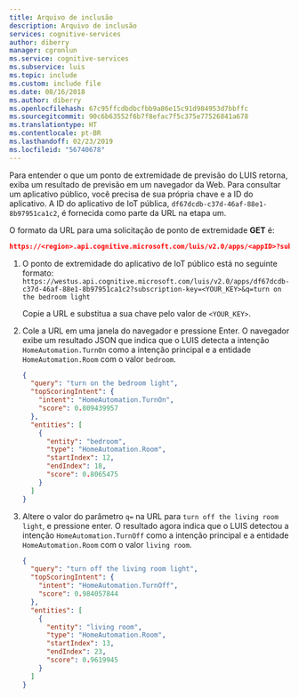 ```yaml
---
title: Arquivo de inclusão
description: Arquivo de inclusão
services: cognitive-services
author: diberry
manager: cgronlun
ms.service: cognitive-services
ms.subservice: luis
ms.topic: include
ms.custom: include file
ms.date: 08/16/2018
ms.author: diberry
ms.openlocfilehash: 67c95ffcdbdbcfbb9a86e15c91d984953d7bbffc
ms.sourcegitcommit: 90c6b63552f6b7f8efac7f5c375e77526841a678
ms.translationtype: HT
ms.contentlocale: pt-BR
ms.lasthandoff: 02/23/2019
ms.locfileid: "56740678"
---
```

Para entender o que um ponto de extremidade de previsão do LUIS retorna, exiba um resultado de previsão em um navegador da Web. Para consultar um aplicativo público, você precisa de sua própria chave e a ID do aplicativo. A ID do aplicativo de IoT pública, `df67dcdb-c37d-46af-88e1-8b97951ca1c2`, é fornecida como parte da URL na etapa um.

O formato da URL para uma solicitação de ponto de extremidade **GET** é:

```JSON
https://<region>.api.cognitive.microsoft.com/luis/v2.0/apps/<appID>?subscription-key=<YOUR-KEY>&q=<user-utterance>
```

1. O ponto de extremidade do aplicativo de IoT público está no seguinte formato: `https://westus.api.cognitive.microsoft.com/luis/v2.0/apps/df67dcdb-c37d-46af-88e1-8b97951ca1c2?subscription-key=<YOUR_KEY>&q=turn on the bedroom light`

    Copie a URL e substitua a sua chave pelo valor de `<YOUR_KEY>`.

2. Cole a URL em uma janela do navegador e pressione Enter. O navegador exibe um resultado JSON que indica que o LUIS detecta a intenção `HomeAutomation.TurnOn` como a intenção principal e a entidade `HomeAutomation.Room` com o valor `bedroom`.

    ```JSON
    {
      "query": "turn on the bedroom light",
      "topScoringIntent": {
        "intent": "HomeAutomation.TurnOn",
        "score": 0.809439957
      },
      "entities": [
        {
          "entity": "bedroom",
          "type": "HomeAutomation.Room",
          "startIndex": 12,
          "endIndex": 18,
          "score": 0.8065475
        }
      ]
    }
    ```

3. Altere o valor do parâmetro `q=` na URL para `turn off the living room light`, e pressione enter. O resultado agora indica que o LUIS detectou a intenção `HomeAutomation.TurnOff` como a intenção principal e a entidade `HomeAutomation.Room` com o valor `living room`. 

    ```JSON
    {
      "query": "turn off the living room light",
      "topScoringIntent": {
        "intent": "HomeAutomation.TurnOff",
        "score": 0.984057844
      },
      "entities": [
        {
          "entity": "living room",
          "type": "HomeAutomation.Room",
          "startIndex": 13,
          "endIndex": 23,
          "score": 0.9619945
        }
      ]
    }
    ```
